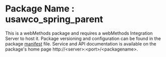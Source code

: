 # Package Name : usawco_spring_parent
This is a webMethods package and requires a webMethods Integration Server to host it. Package versioning and configuration can be found in the package [manifest](./usawco_spring_parent/manifest.v3) file. Service and API documentation is available on the package's home page http://&lt;server&gt;:&lt;port&gt;/&lt;packagename>.